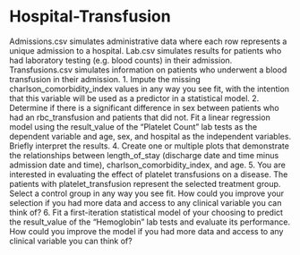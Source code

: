 # Hospital-Transfusion
Admissions.csv simulates administrative data where each row represents a unique admission to a hospital. Lab.csv simulates results for patients who had laboratory testing (e.g. blood counts) in their admission. Transfusions.csv simulates information on patients who underwent a blood transfusion in their admission. 1. Impute the missing charlson_comorbidity_index values in any way you see fit, with the intention that this variable will be used as a predictor in a statistical model. 2. Determine if there is a significant difference in sex between patients who had an rbc_transfusion and patients that did not. Fit a linear regression model using the result_value of the “Platelet Count” lab tests as the dependent variable and age, sex, and hospital as the independent variables. Briefly interpret the results. 4. Create one or multiple plots that demonstrate the relationships between length_of_stay (discharge date and time minus admission date and time), charlson_comorbidity_index, and age. 5. You are interested in evaluating the effect of platelet transfusions on a disease. The patients with platelet_transfusion represent the selected treatment group. Select a control group in any way you see fit. How could you improve your selection if you had more data and access to any clinical variable you can think of? 6. Fit a first-iteration statistical model of your choosing to predict the result_value of the “Hemoglobin” lab tests and evaluate its performance. How could you improve the model if you had more data and access to any clinical variable you can think of?
